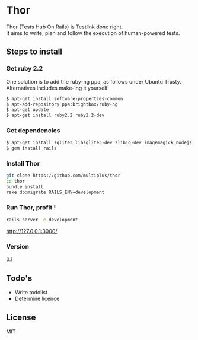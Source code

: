 # Thor
Thor (Tests Hub On Rails) is Testlink done right.<br>
It aims to write, plan and follow the execution of human-powered tests.

## Steps to install
### Get ruby 2.2
One solution is to add the ruby-ng ppa, as follows under Ubuntu Trusty. 
Alternatives includes make-ing it yourself.
```sh
$ apt-get install software-properties-common
$ apt-add-repository ppa:brightbox/ruby-ng
$ apt-get update
$ apt-get install ruby2.2 ruby2.2-dev
```
### Get dependencies
```sh
$ apt-get install sqlite3 libsqlite3-dev zlib1g-dev imagemagick nodejs
$ gem install rails
```

### Install Thor
```sh
git clone https://github.com/multiplus/thor
cd thor
bundle install
rake db:migrate RAILS_ENV=development 
```

### Run Thor, profit !
```sh
rails server -e development
```
http://127.0.0.1:3000/

### Version
0.1

## Todo's
 - Write todolist
 - Determine licence

## License
MIT

